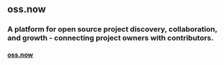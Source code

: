 ## oss.now

### A platform for open source project discovery, collaboration, and growth - connecting project owners with contributors.

#### [oss.now](https://l.oss.now)
